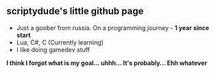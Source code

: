 ## scriptydude's little github page ##
- Just a goober from russia. On a programming journey - **1 year since start**
- Lua, C#, C (Currently learning)
- I like doing gamedev stuff

**I think I forgot what is my goal... uhhh... It's probably... Ehh whatever**

<!---
what do i write here lolo
--->
